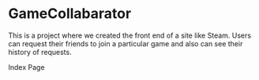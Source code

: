 # GameCollabarator

This is a project where we created the front end of a site like Steam. Users can request their friends to join a particular game and also can see their history of requests.

Index Page

